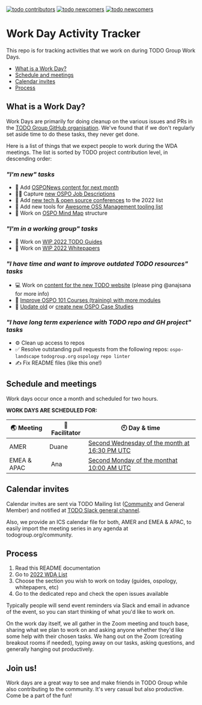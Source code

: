 [![todo contributors](https://img.shields.io/badge/TODO-Contributors-%23ecf87f)](https://github.com/todogroup)
[![todo newcomers](https://img.shields.io/badge/TODO-Newcomers-%23adb6ff)](https://todogroup.org/community/)
[![todo newcomers](https://img.shields.io/badge/TODO-Maintainer-%234120a9)](https://todogroup.org/community/)
# Work Day Activity Tracker

This repo is for tracking activities that we work on during TODO Group Work Days.

- [What is a Work Day?](#what-is-a-work-day)
- [Schedule and meetings](#schedule-and-meetings)
- [Calendar invites](#calendar-invites)
- [Process](#process)

## What is a Work Day?

Work Days are primarily for doing cleanup on the various issues and PRs in the [TODO Group GitHub organisation](https://github.com/todogroup). We've found that if we don't regularly set aside time to do these tasks, they never get done.

Here is a list of things that we expect people to work during the WDA meetings. The list is sorted by TODO project contribution level, in descending order:

### *"I'm new" tasks*

* 📩 Add [OSPONews content for next month](https://github.com/todogroup/ospology/tree/main/newsletter#how-to-contribute-to-osponews)
* 🧑‍💻 Capture [new OSPO Job Descriptions](https://landscape.todogroup.org/guide#ospo-career-path)
* 📌 Add [new tech & open source conferences](https://github.com/todogroup/presentations/blob/main/2022-tech-events.md) to the 2022 list
* 🔭 Add new tools for [Awesome OSS Management tooling list](https://github.com/todogroup/awesome-ospo#awesome-oss-management-)
* 🧭 Work on [OSPO Mind Map](https://github.com/todogroup/ospology/tree/main/ospo-mindmap) structure

### *"I'm in a working group" tasks*

* 📝 Work on [WIP 2022 TODO Guides](https://github.com/todogroup/todogroup.org/issues?q=is%3Aissue+is%3Aopen+label%3Aguide)
* 📘 Work on [WIP 2022 Whitepapers](https://github.com/todogroup/outbound-oss)

### *"I have time and want to improve outdated TODO resources" tasks*

* 💻 Work on [content for the new TODO website](https://github.com/todogroup/todogroup.org/issues/210) (please ping @anajsana for more info)
* 📖 [Improve OSPO 101 Courses (training) with more modules](https://github.com/todogroup/ospo101)
* 🧩 [Update old](https://landscape.todogroup.org/guide#ospos-in-practice) or [create new OSPO Case Studies](https://github.com/todogroup/todogroup.org/issues?q=is%3Aissue+is%3Aopen+label%3A%22use+case%22)

### *"I have long term experience with TODO repo and GH project" tasks*
* ⚙️ Clean up access to repos
* ✅ Resolve outstanding pull requests from the following repos: `ospo-landscape` `todogroup.org` `ospology` `repo linter`
* ✍️ Fix README files (like this one!)

## Schedule and meetings

Work days occur once a month and scheduled for two hours.

**WORK DAYS ARE SCHEDULED FOR:** 

| 🌏 Meeting | 💬 Facilitator | 🕙 Day & time | 
| --- | --- | --- |
| AMER | Duane | [Second Wednesday of the month at 16:30 PM UTC](https://zoom.us/j/96680666202?pwd=UVNJdVhHS1JiSVRtZFBDTjBVTEFQUT09) |
| EMEA & APAC | Ana| [Second Monday of the monthat 10:00 AM UTC](https://zoom.us/j/91954003389?pwd=Qk4rR3drQ0UwSXdBWDE3eE1za3V5Zz09)|


## Calendar invites

Calendar invites are sent via TODO Mailing list ([Community](https://docs.google.com/forms/d/e/1FAIpQLSeU0YGM_IJ6gY8E5IIiwXKD_FZi3kAVc4E9_-3dtTDyKMSjdA/viewform) and General Member) and notified at [TODO Slack general channel](https://slack.todogroup.org/).

Also, we provide an ICS calendar file  for both, AMER and EMEA & APAC, to easily import the meeting series in any agenda at todogroup.org/community.


## Process

1) Read this README documentation
2) Go to [2022 WDA List](https://github.com/todogroup/work-day-activities/issues?q=is%3Aissue+is%3Aopen+label%3A2022)
3) Choose the section you wish to work on today (guides, ospology, whitepapers, etc)
4) Go to the dedicated repo and check the open issues available

Typically people will send event reminders via Slack and email in advance of the event, so you can start thinking of what you'd like to work on.

On the work day itself, we all gather in the Zoom meeting and touch base, sharing what we plan to work on and asking anyone whether they'd like some help with their chosen tasks. We hang out on the Zoom (creating breakout rooms if needed), typing away on our tasks, asking questions, and generally hanging out productively.

## Join us!

Work days are a great way to see and make friends in TODO Group while also contributing to the community. It's very casual but also productive. Come be a part of the fun!
